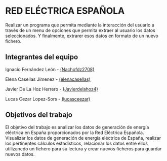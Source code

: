 # RED ELÉCTRICA ESPAÑOLA

Realizar un programa que permita mediante la interacción del usuario a través de un menu de opciones que permita extraer al usuario los datos seleccionados. Y finalmente, extrarer esos datos en formato de un nuevo fichero.

## Integrantes del equipo

Ignacio Fernández León - [(Nachofdz2708)](https://github.com/Nachofdz2708)


Elena Casellas Jimenez - [(elenacasellas)](https://github.com/elenacasellas)


Javier De La Hoz Herrero - [(Javierdelahoz4)](https://github.com/Javierdelahoz4)

Lucas Cezar Lopez-Sors - [(lucasceezar)](https://github.com/lucasceezar)


## Objetivos del trabajo

El objetivo del trabajo es analizar los datos de generación de energía eléctrica en España proporcionados por la Red Eléctrica Española. Visualizar los datos de generación de energía eléctrica de España, realizar los pertinentes cálculos estadísticos, relacionar los datos entre ellos utilizancdo un fichero para su lectura y crear nuevos ficheros para guardar nuevos datos.
